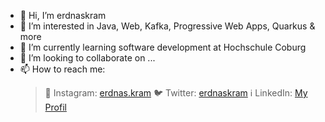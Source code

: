 - 👋 Hi, I’m erdnaskram
- 👀 I’m interested in Java, Web, Kafka, Progressive Web Apps, Quarkus & more
- 🌱 I’m currently learning software development at Hochschule Coburg
- 💞️ I’m looking to collaborate on ...
- 📫 How to reach me:
  > 📸 Instagram: [erdnas.kram](https://instagram.com/erdnas.kram)
  > 🐦 Twitter: [erdnaskram](https://twitter.com/erdnaskram)
  > ℹ️ LinkedIn: [My Profil](https://www.linkedin.com/in/christophmarks)

<!---
erdnaskram/erdnaskram is a ✨ special ✨ repository because its `README.md` (this file) appears on your GitHub profile.
You can click the Preview link to take a look at your changes.
--->
